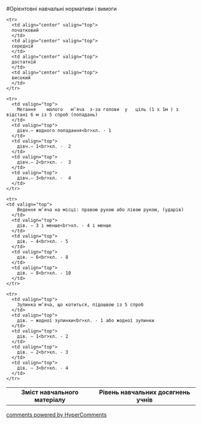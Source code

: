 <div id="hypercomments_widget" class="js-hypercomments-widget invisible"></div>

#Орієнтовні навчальні нормативи і вимоги

<table>
  <body>
    <tr>
      <td align="center" valign="top" rowspan="2">
        <b>Зміст навчального матеріалу</b>
      </td>
      <td align="center" valign="top" colspan="4">
        <b>Рівень навчальних  досягнень учнів</b>
      </td>
    </tr>

    <tr>
      <td align="center" valign="top">
      початковий
      </td>
      <td align="center" valign="top">
      середній
      </td>
      <td align="center" valign="top">
      достатній
      </td>
      <td align="center" valign="top">
      високий
      </td>
    </tr>

    <tr>
      <td valign="top">
        Метання    малого   м’яча  з-за голови  у   ціль (1 х 1м ) з відстані 6 м із 5 спроб (попадань)
      </td>
      <td valign="top">
        дівч.– жодного попадання<br>хл. - 1
      </td>
      <td valign="top">
        дівч.– 1<br>хл. -  2
      </td>
      <td valign="top">
        дівч.– 2<br>хл. -  3
      </td>
      <td valign="top">
        дівч.– 3<br>хл. -  4
      </td>
    </tr>

    <tr>
    <td valign="top">
        Ведення м’яча на місці: правою рукою або лівою рукою, (ударів)
      </td>
      <td valign="top">
        дів. – 3 і менше<br>хл. - 4 і менше
      </td>
      <td valign="top">
        дів. – 4<br>хл. - 5
      </td>
      <td valign="top">
        дів. – 6<br>хл. - 8
      </td>
      <td valign="top">
        дів. – 8<br>хл. - 10
      </td>
    </tr>

    <tr>
      <td valign="top">
        Зупинка м’яча, що котиться, підошвою із 5 спроб
      </td>
      <td valign="top">
        дів. – жодної зупинки<br>хл. - 1 або жодної зупинки
      </td>
      <td valign="top">
        дів. – 1<br>хл. - 2
      </td>
      <td valign="top">
        дів. – 2<br>хл. - 3
      </td>
      <td valign="top">
        дів. – 3<br>хл. - 4
      </td>
    </tr>

  </body>
</table>


<div class="js-hypercomments-container">
    <a href="http://hypercomments.com" class="hc-link" title="comments widget">comments powered by HyperComments</a>
</div>